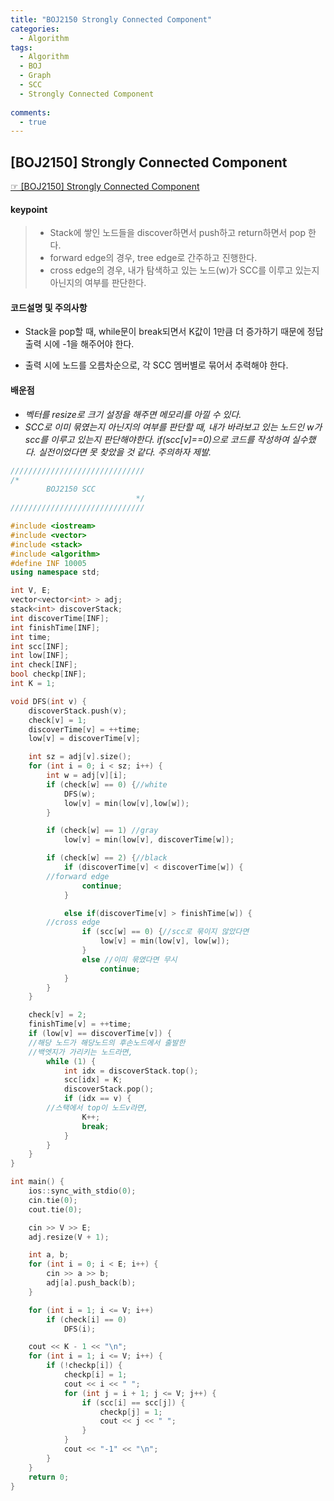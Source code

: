 ```yaml
---
title: "BOJ2150 Strongly Connected Component"
categories:
  - Algorithm
tags:
  - Algorithm
  - BOJ
  - Graph
  - SCC
  - Strongly Connected Component
  
comments:
  - true
---
```


## [BOJ2150] Strongly Connected Component
 [☞ [BOJ2150] Strongly Connected Component](https://www.acmicpc.net/problem/2150)

#### keypoint
>* Stack에 쌓인 노드들을 discover하면서 push하고 return하면서 pop 한다.
> * forward edge의 경우, tree edge로 간주하고 진행한다.
> * cross edge의 경우, 내가 탐색하고 있는 노드(w)가 SCC를 이루고 있는지 아닌지의 여부를 판단한다.

#### 코드설명 및 주의사항
* Stack을 pop할 때, while문이 break되면서 K값이 1만큼 더 증가하기 때문에 정답 출력 시에 -1을 해주어야 한다.

* 출력 시에 노드를 오름차순으로, 각 SCC 멤버별로 묶어서 추력해야 한다.



#### 배운점
* *벡터를 resize로 크기 설정을 해주면 메모리를 아낄 수 있다.*
* *SCC로 이미 묶였는지 아닌지의 여부를 판단할 때, 내가 바라보고 있는 노드인 w가 scc를 이루고 있는지 판단해야한다.
if(scc[v]==0)으로 코드를 작성하여 실수했다.
실전이었다면 못 찾았을 것 같다. 주의하자 제발.*


```cpp
//////////////////////////////
/*
        BOJ2150 SCC
                            */
//////////////////////////////

#include <iostream>
#include <vector>
#include <stack>
#include <algorithm>
#define INF 10005
using namespace std;

int V, E;
vector<vector<int> > adj;
stack<int> discoverStack;
int discoverTime[INF];
int finishTime[INF];
int time;
int scc[INF];
int low[INF];
int check[INF];
bool checkp[INF];
int K = 1;

void DFS(int v) {
	discoverStack.push(v);
	check[v] = 1;
	discoverTime[v] = ++time;
	low[v] = discoverTime[v];

	int sz = adj[v].size();
	for (int i = 0; i < sz; i++) {
		int w = adj[v][i];
		if (check[w] == 0) {//white
			DFS(w);
			low[v] = min(low[v],low[w]);
		}

		if (check[w] == 1) //gray
			low[v] = min(low[v], discoverTime[w]);

		if (check[w] == 2) {//black
			if (discoverTime[v] < discoverTime[w]) {
        //forward edge
				continue;
			}

			else if(discoverTime[v] > finishTime[w]) {
        //cross edge
				if (scc[w] == 0) {//scc로 묶이지 않았다면
					low[v] = min(low[v], low[w]);
				}
				else //이미 묶였다면 무시
					continue;
			}
		}
	}

	check[v] = 2;
	finishTime[v] = ++time;
	if (low[v] == discoverTime[v]) {
    //해당 노드가 해당노드의 후손노드에서 출발한
    //백엣지가 가리키는 노드라면,
		while (1) {
			int idx = discoverStack.top();
			scc[idx] = K;
			discoverStack.pop();
			if (idx == v) {
        //스택에서 top이 노드v라면,
				K++;
				break;
			}
		}
	}
}

int main() {
	ios::sync_with_stdio(0);
	cin.tie(0);
	cout.tie(0);

	cin >> V >> E;
	adj.resize(V + 1);

	int a, b;
	for (int i = 0; i < E; i++) {
		cin >> a >> b;
		adj[a].push_back(b);
	}

	for (int i = 1; i <= V; i++)
		if (check[i] == 0)
			DFS(i);

	cout << K - 1 << "\n";
	for (int i = 1; i <= V; i++) {
		if (!checkp[i]) {
			checkp[i] = 1;
			cout << i << " ";
			for (int j = i + 1; j <= V; j++) {
				if (scc[i] == scc[j]) {
					checkp[j] = 1;
					cout << j << " ";
				}
			}
			cout << "-1" << "\n";
		}
	}
	return 0;
}
```
